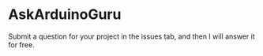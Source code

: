 # AskArduinoGuru
Submit a question for your project in the issues tab, and then I will answer it for free.
